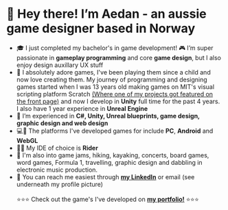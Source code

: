 # 🦘 Hey there! I’m Aedan - an aussie game designer based in Norway
- 🎓 I just completed my bachelor's in game development! 🎮 I’m super passionate in **gameplay programming** and core **game design**, but I also enjoy design auxillary UX stuff
- 🐣 I absolutely adore games, I've been playing them since a child and now love creating them. My journey  of programming and designing games started when I was 13 years old making games on MIT's visual scripting platform Scratch [(Where one of my projects got featured on the front page)](https://scratch.mit.edu/projects/11436928/) and now I develop in **Unity** full time for the past 4 years. I also have 1 year experience in **Unreal Engine**
- 🔧 I’m experienced in **C#, Unity, Unreal blueprints, game design, graphic design and web design**
- 💻📲 The platforms I've developed games for include **PC**, **Android** and **WebGL**
- 👨‍💻 My IDE of choice is **Rider**
- 🛶 I'm also into game jams, hiking, kayaking, concerts, board games, word games, Formula 1, travelling, graphic design and dabbling in electronic music production.
- 📨 You can reach me easiest through [**my LinkedIn**](www.linkedin.com/in/aedans) or email (see underneath my profile picture)
<br> <br>⭐⭐⭐ Check out the game's I've developed on [**my portfolio!**](https://aedan.games) ⭐⭐⭐
